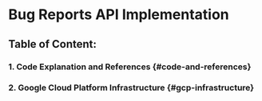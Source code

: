 # Bug Reports API Implementation

## Table of Content: 
### 1. Code Explanation and References {#code-and-references}
### 2. Google Cloud Platform Infrastructure {#gcp-infrastructure}
